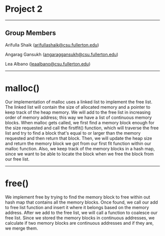 # Project 2
---
## Group Members
Arifulla Shaik (arifullashaik@csu.fullerton.edu)

Angarag Gansukh (angaraggansukh@csu.fullerton.edu)

Lea Albano (leaalbano@csu.fullerton.edu)

---
# malloc()
Our implementation of malloc uses a linked list to implement the free list. The linked list will contain the size of allocated memory and a pointer to keep track of the heap memory. We will add to the free list in increasing order of memory address; this way we have a list of continuous memory blocks. When malloc gets called, we first find a memory block enough for the size requested and call the firstfit() function, which will traverse the free list and try to find a block that's equal to or larger than the memory requested and then return that block. Then, we will update the heap size and return the memory block we got from our first fit function 
within our malloc function. Also, we keep track of the memory blocks in a hash map, since we want to be able to locate the block when we free the block from our free list. 

---
# free() 
We implement free by trying to find the memory block to free within out hash map that contains all the memory blocks. Once found, we call our add to free list function and insert it where it belongs based on the memory address. After we add to the free list, we will call a function to coalesce our free list. Since we stored the memory blocks in continuous addresses, we calculate if two memory blocks are continuous addresses and if they are, we merge them. 
